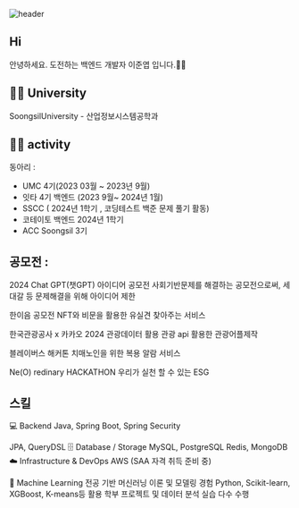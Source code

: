 ![header](https://capsule-render.vercel.app/api?type=waving&color=timeGradient&height=200&section=header&text=junnyeop's%20GitHub%20👋&fontSize=70)

## Hi
안녕하세요. 도전하는 백엔드 개발자 이준엽 입니다.🙇‍♂️ 

## 🧑‍🎓 University

SoongsilUniversity - 산업정보시스템공학과


## 👨‍💻 activity

동아리 :
- UMC 4기(2023 03월 ~ 2023년 9월)
- 잇타 4기 백엔드 (2023 9월~ 2024년 1월)
- SSCC ( 2024년 1학기 , 코딩테스트 백준 문제 풀기 활동)
- 코테이토 백엔드 2024년 1학기
- ACC Soongsil 3기

공모전 :
-

2024 Chat GPT(챗GPT) 아이디어 공모전 
사회기반문제를 해결하는 공모전으로써, 세대갈 등 문제해결을 위해 아이디어 제한

한이음 공모전
NFT와 비문을 활용한 유실견 찾아주는 서비스 

한국관광공사 x 카카오 2024 관광데이터 활용 
관광 api 활용한 관광어플제작

블레이버스 해커톤 
치매노인을 위한 복용 알람 서비스

Ne(O) redinary HACKATHON
우리가 실천 할 수 있는 ESG


## 스킬

💻 Backend
Java, Spring Boot, Spring Security

JPA, QueryDSL
🗄️ Database / Storage
MySQL, PostgreSQL
Redis, MongoDB
☁️ Infrastructure & DevOps
AWS (SAA 자격 취득 준비 중)

🧠 Machine Learning
전공 기반 머신러닝 이론 및 모델링 경험
Python, Scikit-learn, XGBoost, K-means등 활용
학부 프로젝트 및 데이터 분석 실습 다수 수행






